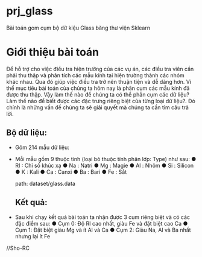 # prj_glass
Bài toán gom cụm bộ dữ kiệu Glass băng thư viện Sklearn
# Giới thiệu bài toán
Để hỗ trợ cho việc điều tra hiện trường của các vụ án, các điều tra viên cần phải thu thập và phân tích các mẫu kính tại hiện trường thành các nhóm khác nhau. Qua đó giúp việc điều tra trở nên thuận tiện và dễ dàng hơn.
Vì thế mục tiêu bài toán của chúng ta hôm nay là phân cụm các mẫu kính đã được thu thập. Vậy làm thế nào để chúng ta có thể phân cụm các dữ liệu? Làm thế nào để biết được các đặc trưng riêng biệt của từng loại dữ liệu?. Đó chính là những vấn đề chúng ta sẽ giải quyết mà chúng ta cần tìm câu trả lời.


## Bộ dữ liệu:
* Gôm 214 mẫu dữ liệu:
* Mỗi mẫu gồm 9 thuộc tính (loại bỏ thuộc tính phân lớp: Type) như sau:
  ●	RI : Chỉ số khúc xạ
  ●	Na : Natri
  ●	Mg : Magie
  ●	Al : Nhôm
  ●	Si : Silicon
  ●	K : Kali
  ●	Ca : Canxi
  ●	Ba : Bari
  ●	Fe : Sắt
  
  path: dataset/glass.data
  
  ## Kết quả:
* Sau khi chạy kết quả bài toán ta nhận được 3 cụm riêng biệt và có các đặc điểm sau:
  ●	Cụm 0: Độ RI cao nhất, giàu Fe và đặt biệt cao Ca
  ●	Cụm 1: Đặt biệt giàu Mg và ít Al và Ca
  ●	Cụm 2: Giàu Na, Al và Ba nhất nhưng lại ít Fe


//Sho-RC
